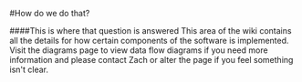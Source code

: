 #How do we do that?

####This is where that question is answered
This area of the wiki contains all the details for how certain components of the software is implemented. Visit the diagrams page to view data flow diagrams if you need more information and please contact Zach or alter the page if you feel something isn't clear. 
